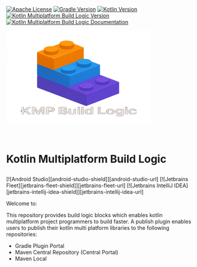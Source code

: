 [![Apache License][apache-license-shield]][apache-license-url]
[![Gradle Version][gradle-version-shield]][gradle-version-url]
[![Kotlin Version][kotlin-version-shield]][kotlin-version-url]
[![Kotlin Multiplatform Build Logic Version][kotlin-multiplatform-build-logic-version-shield]][kotlin-multiplatform-build-logic-version-url]
[![Kotlin Multiplatform Build Logic Documentation][kotlin-multiplatform-build-logic-documentation-shield]][kotlin-multiplatform-build-logic-documentation-url]
<div style="text-align: left;">
    <!--suppress CheckImageSize -->
    <img src="documentation/dokkatoo/images/kmp-build-logic-logo.png" style="text-align: center" width="386" height="250" alt="Kmp Build Logic Logo">
    <h1>
        <p>
            <br>
                Kotlin Multiplatform Build Logic
            <br>                
        </p>
    </h1>   
</div>
[![Android Studio][android-studio-shield]][android-studio-url]
[![Jetbrains Fleet][jetbrains-fleet-shield]][jetbrains-fleet-url]
[![Jetbrains IntelliJ IDEA][jetbrains-intellij-idea-shield]][jetbrains-intellij-idea-url]


Welcome to:

This repository provides build logic blocks which enables kotlin multiplatform project programmers to build faster. 
A publish plugin enables users to publish their kotlin multi platform libraries to the following repositories:
- Gradle Plugin Portal
- Maven Central Repository (Central Portal)
- Maven Local

[android-studio-shield]: https://img.shields.io/badge/androidstudio-Narwhal_2025.1.1-333333?logo=androidstudio
[android-studio-url]: https://developer.android.com/studio
[apache-license-shield]: https://img.shields.io/badge/license-Apache_License_2.0-282661?logo=apachemaven
[apache-license-url]: https://www.apache.org/licenses/LICENSE-2.0.html
[gradle-version-shield]: https://img.shields.io/badge/gradle-Version_9.0.0_rc_1-209BC4?logo=gradle
[gradle-version-url]: https://gradle.org/
[jetbrains-fleet-shield]: https://img.shields.io/badge/Fleet-1.48.261-5b277d?logo=jetbrains
[jetbrains-fleet-url]: https://www.jetbrains.com/fleet/
[jetbrains-intellij-idea-shield]: https://img.shields.io/badge/IntelliJ_IDEA-2025.1.3-152464?logo=intellijidea
[jetbrains-intellij-idea-url]: https://www.jetbrains.com/idea/
[kotlin-multiplatform-build-logic-documentation-shield]: https://img.shields.io/badge/Docs-User%20Guide-blueviolet?style=flat&logo=read-the-docs
[kotlin-multiplatform-build-logic-documentation-url]: documentation/README.md
[kotlin-multiplatform-build-logic-version-shield]: https://img.shields.io/maven-central/v/com.dickkouwenhoven.kmpbuildlogic/publishPlugin?label=Kotlin%20Multiplatform%20Build%20Logic%20Maven%20Central%20Version:&link=https%3A%2F%2Fcentral.sonatype.com%2Fsearch%3Fq%3Dg%3Acom.dickkouwenhoven.kmpbuildlogic.publishingPlugin%26smo%3Dtrue
[kotlin-multiplatform-build-logic-version-url]: https://mvnrepository.com/artifact/com.dickkouwenhoven.kmpbuildlogic.publishingPlugin
[kotlin-version-shield]: https://img.shields.io/badge/kotlin-Version:_2.2.0-7b6abb?logo=kotlin
[kotlin-version-url]: https://kotlinlang.org/
